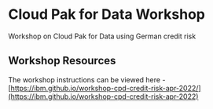 # Cloud Pak for Data Workshop

Workshop on Cloud Pak for Data using German credit risk

## Workshop Resources

The workshop instructions can be viewed here - [https://ibm.github.io/workshop-cpd-credit-risk-apr-2022/](https://ibm.github.io/workshop-cpd-credit-risk-apr-2022)

<!--* [Instructor Guide](admin-guide/README.md)-->
